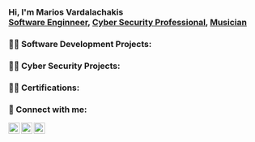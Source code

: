 <h3>Hi, I'm Marios Vardalachakis <br/><a href="https://github.com/mariosggg">Software Enginneer</a>, <a href="https://www.linkedin.com/in/marios-vardalachakis-0994137a/">Cyber Security Professional</a>, <a href="">Musician</a></h3>

<h3>👨‍💻 Software Development Projects:</h3>






<h3>👨‍💻 Cyber Security Projects:</h3>









<h3>👨‍💻 Certifications:</h3>








<h3> 🤳 Connect with me:</h3>

[<img align="left" alt="Marios Vardalachakis | YouTube" width="22px" src="https://cdn.jsdelivr.net/npm/simple-icons@v3/icons/youtube.svg" />][youtube]
[<img align="left" alt="Marios Vardalachakis | LinkedIn" width="22px" src="https://cdn.jsdelivr.net/npm/simple-icons@v3/icons/linkedin.svg" />][linkedin]
[<img align="left" alt="Marios Vardalachakis | Instagram" width="22px" src="https://cdn.jsdelivr.net/npm/simple-icons@v3/icons/instagram.svg" />][instagram]

[youtube]: https://youtube.com/user/marioskriti2
[instagram]: https://www.instagram.com/mariosvardalachakis/
[linkedin]: https://www.linkedin.com/in/marios-vardalachakis-0994137a/
